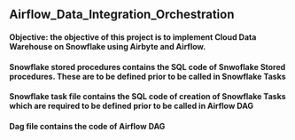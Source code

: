 ## Airflow_Data_Integration_Orchestration

#### Objective: the objective of this project is to implement Cloud Data Warehouse on Snowflake using Airbyte and Airflow.

#### Snowflake stored procedures contains the SQL code of Snwoflake Stored procedures. These are to be defined prior to be called in Snowflake Tasks

#### Snowflake task file contains the SQL code of creation of Snowflake Tasks which are required to be defined prior to be called in Airflow DAG

#### Dag file contains the code of Airflow DAG
